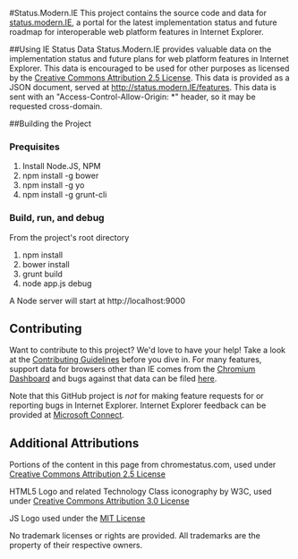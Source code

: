 #Status.Modern.IE
This project contains the source code and data for [status.modern.IE](http://status.modern.IE), a portal for the latest implementation status and future roadmap for interoperable web platform features in Internet Explorer. 

##Using IE Status Data
Status.Modern.IE provides valuable data on the implementation status and future plans for web platform features in Internet Explorer. This data is encouraged to be used for other purposes as licensed by the [Creative Commons Attribution 2.5 License](http://creativecommons.org/licenses/by/2.5/legalcode). This data is provided as a JSON document, served at http://status.modern.IE/features. This data is sent with an "Access-Control-Allow-Origin: *" header, so it may be requested cross-domain.

##Building the Project
### Prequisites
1. Install Node.JS, NPM
2. npm install -g bower
3. npm install -g yo
4. npm install -g grunt-cli

### Build, run, and debug
From the project's root directory

1. npm install
2. bower install
3. grunt build
4. node app.js debug

A Node server will start at http://localhost:9000

## Contributing
Want to contribute to this project? We'd love to have your help!  Take a look at the [Contributing Guidelines](https://github.com/InternetExplorer/Status.IE/blob/production/CONTRIBUTING.md) before you dive in. For many features, support data for browsers other than IE comes from the [Chromium Dashboard](http://www.chromestatus.com) and bugs against that data can be filed [here](https://github.com/GoogleChrome/chromium-dashboard/issues).

Note that this GitHub project is *not* for making feature requests for or reporting bugs in Internet Explorer. Internet Explorer feedback can be provided at [Microsoft Connect](http://connect.microsoft.com/ie).

## Additional Attributions
Portions of the content in this page from chromestatus.com, used under [Creative Commons Attribution 2.5 License](http://creativecommons.org/licenses/by/2.5/legalcode)

HTML5 Logo and related Technology Class iconography by W3C, used under [Creative Commons Attribution 3.0 License](http://creativecommons.org/licenses/by/3.0/legalcode)

JS Logo used under the [MIT License](https://github.com/voodootikigod/logo.js/blob/master/LICENSE)

No trademark licenses or rights are provided. All trademarks are the property of their respective owners.
